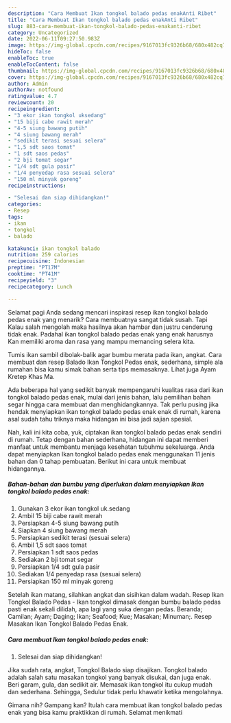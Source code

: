 ```yaml
---
description: "Cara Membuat Ikan tongkol balado pedas enakAnti Ribet"
title: "Cara Membuat Ikan tongkol balado pedas enakAnti Ribet"
slug: 883-cara-membuat-ikan-tongkol-balado-pedas-enakanti-ribet
category: Uncategorized
date: 2022-06-11T09:27:50.983Z
image: https://img-global.cpcdn.com/recipes/9167013fc9326b68/680x482cq70/ikan-tongkol-balado-pedas-enak-foto-resep-utama.jpg
hideToc: false
enableToc: true
enableTocContent: false
thumbnail: https://img-global.cpcdn.com/recipes/9167013fc9326b68/680x482cq70/ikan-tongkol-balado-pedas-enak-foto-resep-utama.jpg
cover: https://img-global.cpcdn.com/recipes/9167013fc9326b68/680x482cq70/ikan-tongkol-balado-pedas-enak-foto-resep-utama.jpg
author: Admin
authorAv: notfound
ratingvalue: 4.7
reviewcount: 20
recipeingredient:
- "3 ekor ikan tongkol uksedang"
- "15 biji cabe rawit merah"
- "4-5 siung bawang putih"
- "4 siung bawang merah"
- "sedikit terasi sesuai selera"
- "1,5 sdt saos tomat"
- "1 sdt saos pedas"
- "2 bji tomat segar"
- "1/4 sdt gula pasir"
- "1/4 penyedap rasa sesuai selera"
- "150 ml minyak goreng"
recipeinstructions:

- "Selesai dan siap dihidangkan!"
categories:
- Resep
tags:
- ikan
- tongkol
- balado

katakunci: ikan tongkol balado 
nutrition: 259 calories
recipecuisine: Indonesian
preptime: "PT17M"
cooktime: "PT41M"
recipeyield: "3"
recipecategory: Lunch

---
```



Selamat pagi Anda sedang mencari inspirasi resep ikan tongkol balado pedas enak yang menarik? Cara membuatnya sangat tidak susah. Tapi Kalau salah mengolah maka hasilnya akan hambar dan justru cenderung tidak enak. Padahal ikan tongkol balado pedas enak yang enak harusnya Kan memiliki aroma dan rasa yang mampu memancing selera kita.


Tumis ikan sambil dibolak-balik agar bumbu merata pada ikan, angkat. Cara membuat dan resep Balado Ikan Tongkol Pedas enak, sederhana, simple ala rumahan bisa kamu simak bahan serta tips memasaknya. Lihat juga Ayam Kretep Khas Ma.

Ada beberapa hal yang sedikit banyak mempengaruhi kualitas rasa dari ikan tongkol balado pedas enak, mulai dari jenis bahan, lalu pemilihan bahan segar hingga cara membuat dan menghidangkannya. Tak perlu pusing jika hendak menyiapkan ikan tongkol balado pedas enak enak di rumah, karena asal sudah tahu triknya maka hidangan ini bisa jadi sajian spesial.


Nah, kali ini kita coba, yuk, ciptakan ikan tongkol balado pedas enak sendiri di rumah. Tetap dengan bahan sederhana, hidangan ini dapat memberi manfaat untuk membantu menjaga kesehatan tubuhmu sekeluarga. Anda dapat menyiapkan Ikan tongkol balado pedas enak menggunakan 11 jenis bahan dan 0 tahap pembuatan. Berikut ini cara untuk membuat hidangannya.

<!--inarticleads1-->

##### Bahan-bahan dan bumbu yang diperlukan dalam menyiapkan Ikan tongkol balado pedas enak:

1. Gunakan 3 ekor ikan tongkol uk.sedang
1. Ambil 15 biji cabe rawit merah
1. Persiapkan 4-5 siung bawang putih
1. Siapkan 4 siung bawang merah
1. Persiapkan sedikit terasi (sesuai selera)
1. Ambil 1,5 sdt saos tomat
1. Persiapkan 1 sdt saos pedas
1. Sediakan 2 bji tomat segar
1. Persiapkan 1/4 sdt gula pasir
1. Sediakan 1/4 penyedap rasa (sesuai selera)
1. Persiapkan 150 ml minyak goreng


Setelah ikan matang, silahkan angkat dan sisihkan dalam wadah. Resep Ikan Tongkol Balado Pedas - Ikan tongkol dimasak dengan bumbu balado pedas pasti enak sekali dilidah, apa lagi yang suka dengan pedas. Beranda; Camilan; Ayam; Daging; Ikan; Seafood; Kue; Masakan; Minuman;. Resep Masakan Ikan Tongkol Balado Pedas Enak. 

<!--inarticleads2-->

##### Cara membuat Ikan tongkol balado pedas enak:


1. Selesai dan siap dihidangkan!

Jika sudah rata, angkat, Tongkol Balado siap disajikan. Tongkol balado adalah salah satu masakan tongkol yang banyak disukai, dan juga enak. Beri garam, gula, dan sedikit air. Memasak ikan tongkol itu cukup mudah dan sederhana. Sehingga, Sedulur tidak perlu khawatir ketika mengolahnya. 

Gimana nih? Gampang kan? Itulah cara membuat ikan tongkol balado pedas enak yang bisa kamu praktikkan di rumah. Selamat menikmati
